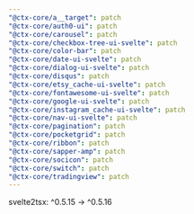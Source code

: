 ```yaml
---
"@ctx-core/a__target": patch
"@ctx-core/auth0-ui": patch
"@ctx-core/carousel": patch
"@ctx-core/checkbox-tree-ui-svelte": patch
"@ctx-core/color-bar": patch
"@ctx-core/date-ui-svelte": patch
"@ctx-core/dialog-ui-svelte": patch
"@ctx-core/disqus": patch
"@ctx-core/etsy_cache-ui-svelte": patch
"@ctx-core/fontawesome-ui-svelte": patch
"@ctx-core/google-ui-svelte": patch
"@ctx-core/instagram_cache-ui-svelte": patch
"@ctx-core/nav-ui-svelte": patch
"@ctx-core/pagination": patch
"@ctx-core/pocketgrid": patch
"@ctx-core/ribbon": patch
"@ctx-core/sapper-amp": patch
"@ctx-core/socicon": patch
"@ctx-core/switch": patch
"@ctx-core/tradingview": patch
---
```


svelte2tsx: ^0.5.15 -> ^0.5.16
